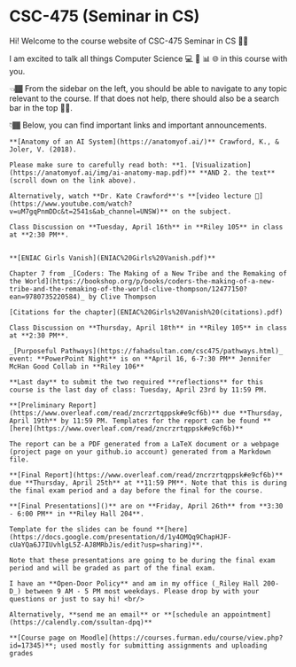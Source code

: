 # CSC-475 (Seminar in CS)

Hi! Welcome to the course website of CSC-475 Seminar in CS 👋🏾

I am excited to talk all things Computer Science 💻 🤖 📊 🌐 in this course with you.

👈🏾 From the sidebar on the left, you should be able to navigate to any topic relevant to the course. If that does not help, there should also be a search bar in the top ☝🏾.

👇🏾 Below, you can find important links and important announcements.


```{important}
**[Anatomy of an AI System](https://anatomyof.ai/)** Crawford, K., & Joler, V. (2018).

Please make sure to carefully read both: **1. [Visualization](https://anatomyof.ai/img/ai-anatomy-map.pdf)** **AND 2. the text** (scroll down on the link above).

Alternatively, watch **Dr. Kate Crawford**'s **[video lecture 🎥](https://www.youtube.com/watch?v=uM7gqPnmDDc&t=2541s&ab_channel=UNSW)** on the subject. 

Class Discussion on **Tuesday, April 16th** in **Riley 105** in class at **2:30 PM**. 

```

```{important}

**[ENIAC Girls Vanish](ENIAC%20Girls%20Vanish.pdf)**

Chapter 7 from _[Coders: The Making of a New Tribe and the Remaking of the World](https://bookshop.org/p/books/coders-the-making-of-a-new-tribe-and-the-remaking-of-the-world-clive-thompson/12477150?ean=9780735220584)_ by Clive Thompson

[Citations for the chapter](ENIAC%20Girls%20Vanish%20(citations).pdf)

Class Discussion on **Thursday, April 18th** in **Riley 105** in class at **2:30 PM**. 
```

```{note}
_[Purposeful Pathways](https://fahadsultan.com/csc475/pathways.html)_ event: **PowerPoint Night** is on **April 16, 6-7:30 PM** Jennifer McHan Good Collab in **Riley 106**

**Last day** to submit the two required **reflections** for this course is the last day of class: Tuesday, April 23rd by 11:59 PM.
```


```{important}
**[Preliminary Report](https://www.overleaf.com/read/zncrzrtqppsk#e9cf6b)** due **Thursday, April 19th** by 11:59 PM. Templates for the report can be found **[here](https://www.overleaf.com/read/zncrzrtqppsk#e9cf6b)**

The report can be a PDF generated from a LaTeX document or a webpage (project page on your github.io account) generated from a Markdown file. 
```


```{important}
**[Final Report](https://www.overleaf.com/read/zncrzrtqppsk#e9cf6b)** due **Thursday, April 25th** at **11:59 PM**. Note that this is during the final exam period and a day before the final for the course. 
```

```{important}
**[Final Presentations]()** are on **Friday, April 26th** from **3:30 - 6:00 PM** in **Riley Hall 204**. 

Template for the slides can be found **[here](https://docs.google.com/presentation/d/1y4OMQq9ChapHJF-cUaYQa6J7IUvhlgL5Z-AJ8MRbJis/edit?usp=sharing)**.

Note that these presentations are going to be during the final exam period and will be graded as part of the final exam. 
```

```{tip}
I have an **Open-Door Policy** and am in my office (_Riley Hall 200-D_) between 9 AM - 5 PM most weekdays. Please drop by with your questions or just to say hi! <br/>

Alternatively, **send me an email** or **[schedule an appointment](https://calendly.com/ssultan-dpq)** 
```

```{seealso}
**[Course page on Moodle](https://courses.furman.edu/course/view.php?id=17345)**; used mostly for submitting assignments and uploading grades
```